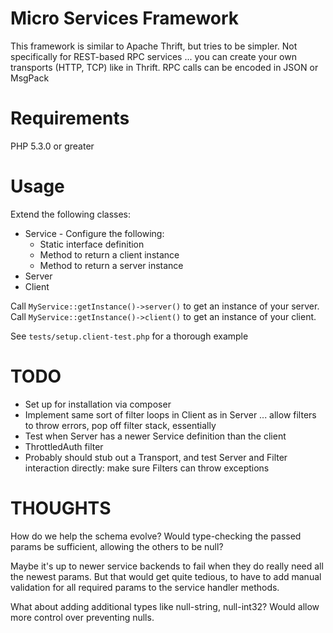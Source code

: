 Micro Services Framework
====

This framework is similar to Apache Thrift, but tries to be simpler. Not specifically for REST-based RPC services ... you can create your own transports (HTTP, TCP) like in Thrift. RPC calls can be encoded in JSON or MsgPack

Requirements
====

PHP 5.3.0 or greater

Usage
====

Extend the following classes:

* Service - Configure the following:
  * Static interface definition
  * Method to return a client instance
  * Method to return a server instance
* Server
* Client

Call `MyService::getInstance()->server()` to get an instance of your server.
Call `MyService::getInstance()->client()` to get an instance of your client.

See `tests/setup.client-test.php` for a thorough example

TODO
====

* Set up for installation via composer
* Implement same sort of filter loops in Client as in Server ... allow filters to throw errors, pop off filter stack, essentially
* Test when Server has a newer Service definition than the client
* ThrottledAuth filter
* Probably should stub out a Transport, and test Server and Filter interaction directly: make sure Filters can throw exceptions

THOUGHTS
====

How do we help the schema evolve? Would type-checking the passed params be sufficient, allowing the others to be null?

Maybe it's up to newer service backends to fail when they do really need all the newest params. But that would get quite tedious, to have to add manual validation for all required params to the service handler methods.

What about adding additional types like null-string, null-int32? Would allow more control over preventing nulls.
